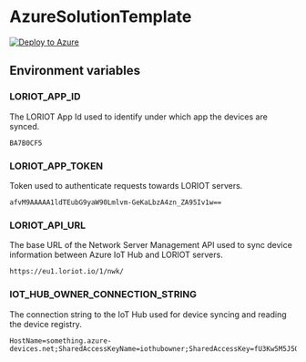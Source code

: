# AzureSolutionTemplate

[![Deploy to Azure](https://azuredeploy.net/deploybutton.svg)](https://azuredeploy.net/)

## Environment variables

### LORIOT_APP_ID

The LORIOT App Id used to identify under which app the devices are synced.

```
BA7B0CF5
```

### LORIOT_APP_TOKEN

Token used to authenticate requests towards LORIOT servers.

```
afvM9AAAAA1ldTEubG9yaW90Lmlvm-GeKaLbzA4zn_ZA95Iv1w==
```

### LORIOT_API_URL

The base URL of the Network Server Management API used to sync device information between Azure IoT Hub and LORIOT servers.

```
https://eu1.loriot.io/1/nwk/
```

### IOT_HUB_OWNER_CONNECTION_STRING

The connection string to the IoT Hub used for device syncing and reading the device registry.

```
HostName=something.azure-devices.net;SharedAccessKeyName=iothubowner;SharedAccessKey=fU3Kw5M5J5QXP1QsFLRVjifZ1TeNSlFEFqJ7Xa5jiqo=
```
